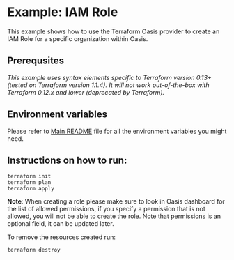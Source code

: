 # Example: IAM Role

This example shows how to use the Terraform Oasis provider to create an IAM Role for a specific organization within Oasis.

## Prerequsites

*This example uses syntax elements specific to Terraform version 0.13+ (tested on Terraform version 1.1.4).
It will not work out-of-the-box with Terraform 0.12.x and lower (deprecated by Terraform).*

## Environment variables
Please refer to [Main README](../../README.md) file for all the environment variables you might need.

## Instructions on how to run:
```
terraform init
terraform plan
terraform apply
```

__Note__: When creating a role please make sure to look in Oasis dashboard for the list of allowed permissions, if you specify a permission that is not allowed, you will not be able to create the role. Note that permissions is an optional field, it can be updated later.

To remove the resources created run:
```
terraform destroy
```